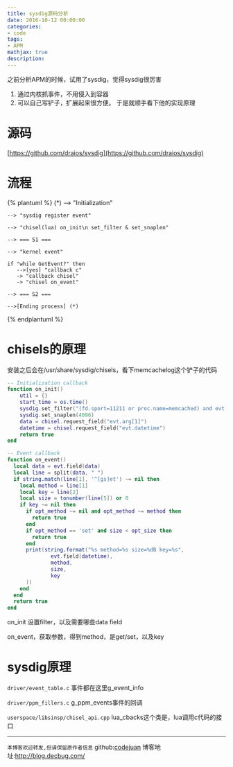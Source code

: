 ```yaml
---
title: sysdig源码分析
date: 2016-10-12 00:00:00
categories:
- code
tags: 
- APM
mathjax: true
description: 
---
```


之前分析APM的时候，试用了sysdig，觉得sysdig很厉害
1. 通过内核抓事件，不用侵入到容器
2. 可以自己写铲子，扩展起来很方便。
于是就顺手看下他的实现原理

<!--more-->

# 源码
[https://github.com/draios/sysdig](https://github.com/draios/sysdig)

# 流程

{% plantuml %}
    (*) --> "Initialization"

    --> "sysdig register event"

    --> "chisel(lua) on_init\n set_filter & set_snaplen"

    --> === S1 ===

    --> "kernel event"

    if "while GetEvent?" then
       -->[yes] "callback c"
       -> "callback chisel"
       -> "chisel on_event"

    --> === S2 ===

    -->[Ending process] (*)

{% endplantuml %}

# chisels的原理
安装之后会在/usr/share/sysdig/chisels，看下memcachelog这个铲子的代码
```lua
-- Initialization callback
function on_init()
    util = {}
    start_time = os.time()
    sysdig.set_filter("(fd.sport=11211 or proc.name=memcached) and evt.is_io=true")
    sysdig.set_snaplen(4096)
    data = chisel.request_field("evt.arg[1]")
    datetime = chisel.request_field("evt.datetime")
    return true
end

-- Event callback
function on_event()
  local data = evt.field(data)
  local line = split(data, " ")
  if string.match(line[1], '^[gs]et') ~= nil then
    local method = line[1]
    local key = line[2]
    local size = tonumber(line[5]) or 0
    if key ~= nil then
      if opt_method ~= nil and opt_method ~= method then
        return true
      end
      if opt_method == 'set' and size < opt_size then
        return true
      end
      print(string.format("%s method=%s size=%dB key=%s",
              evt.field(datetime),
              method,
              size,
              key
      ))
    end
  end
  return true
end
```
on_init 设置filter，以及需要哪些data field

on_event，获取参数，得到method，是get/set，以及key

# sysdig原理

`driver/event_table.c` 事件都在这里g_event_info

`driver/ppm_fillers.c` g_ppm_events事件的回调

`userspace/libsinsp/chisel_api.cpp` lua_cbacks这个类是，lua调用c代码的接口


----------------------------

`本博客欢迎转发,但请保留原作者信息`
github:[codejuan](https://github.com/CodeJuan)
博客地址:http://blog.decbug.com/


